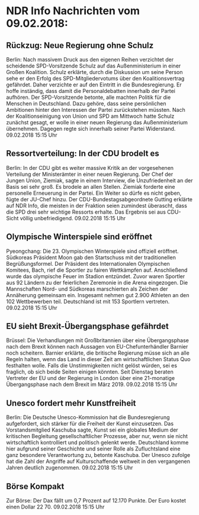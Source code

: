 # NDR Info Nachrichten vom 09.02.2018:


## Rückzug: Neue Regierung ohne Schulz
Berlin: Nach massivem Druck aus den eigenen Reihen verzichtet der scheidende SPD-Vorsitzende Schulz auf das Außenministerium in einer Großen Koalition. Schulz erklärte, durch die Diskussion um seine Person sehe er den Erfolg des SPD-Mitgliedervotums über den Koalitionsvertrag gefährdet. Daher verzichte er auf den Eintritt in die Bundesregierung. Er hoffe inständig, dass damit die Personaldebatten innerhalb der Partei aufhören. Der SPD-Vorsitzende betonte, alle machten Politik für die Menschen in Deutschland. Dazu gehöre, dass seine persönlichen Ambitionen hinter den Interessen der Partei zurückstehen müssten. Nach der Koalitionseinigung von Union und SPD am Mittwoch hatte Schulz zunächst gesagt, er wolle in einer neuen Regierung das Außenministerium übernehmen. Dagegen regte sich innerhalb seiner Partei Widerstand. 09.02.2018 15:15 Uhr 

## Ressortverteilung: In der CDU brodelt es
Berlin: In der CDU gibt es weiter massive Kritik an der vorgesehenen Verteilung der Ministerämter in einer  neuen Regierung. Der Chef der Jungen Union, Ziemiak, sagte in einem Interview, die Unzufriedenheit an der Basis sei sehr groß. Es brodele an allen Stellen. Ziemiak forderte eine personelle Erneuerung in der Partei. Ein Weiter so dürfe es nicht geben, fügte der JU-Chef hinzu. Der CDU-Bundestagsabgeordnete Gutting erklärte auf NDR Info, die meisten in der Fraktion seien zumindest überascht, dass die SPD drei sehr wichtige Ressorts erhalte. Das Ergebnis sei aus CDU-Sicht völlig unbefriedigend. 09.02.2018 15:15 Uhr 

## Olympische Winterspiele sind eröffnet
Pyeongchang:		Die 23. Olympischen Winterspiele sind offiziell eröffnet. Südkoreas Präsident Moon gab den Startschuss mit der traditionellen Begrüßungsformel. Der Präsident des Internationalen Olympischen Komitees, Bach, rief die Sportler zu fairen Wettkämpfen auf. Anschließend wurde das olympische Feuer im Stadion entzündet. Zuvor waren Sportler aus 92 Ländern zu der feierlichen Zeremonie in die Arena eingezogen. Die Mannschaften Nord- und Südkoreas marschierten als Zeichen der Annäherung gemeinsam ein. Insgesamt nehmen gut 2.900 Athleten an den 102 Wettbewerben teil. Deutschland ist mit 153 Sportlern vertreten. 09.02.2018 15:15 Uhr 

## EU sieht Brexit-Übergangsphase gefährdet
Brüssel: Die Verhandlungen mit Großbritannien über eine Übergangsphase nach dem Brexit können nach Aussagen von EU-Chefunterhändler Barnier noch scheitern. Barnier erklärte, die britische Regierung müsse sich an alle Regeln halten, wenn das Land in dieser Zeit am wirtschaftlichen Status Quo festhalten wolle. Falls die Unstimmigkeiten nicht gelöst würden, sei es fraglich, ob sich beide Seiten einigen könnten. Seit Dienstag beraten Vertreter der EU und der Regierung in London über eine 21-monatige Übergangsphase nach dem Brexit im März 2019. 09.02.2018 15:15 Uhr 

## Unesco fordert mehr Kunstfreiheit
Berlin: Die Deutsche Unesco-Kommission hat die Bundesregierung aufgefordert, sich stärker für die Freiheit der Kunst einzusetzen. Das Vorstandsmitglied Kaschuba sagte, Kunst sei ein globales Medium der kritischen Begleitung gesellschaftlicher Prozesse, aber nur, wenn sie nicht wirtschaftlich kontrolliert und politisch gelenkt werde. Deutschland komme hier aufgrund seiner Geschichte und seiner Rolle als Zufluchtsland eine ganz besondere Verantwortung zu, betonte Kaschuba. Der Unesco zufolge hat die Zahl der Angriffe auf Kulturschaffende weltweit in den vergangenen Jahren deutlich zugenommen. 09.02.2018 15:15 Uhr 

## Börse Kompakt
Zur Börse: Der Dax fällt um 0,7 Prozent auf 12.170 Punkte. Der Euro kostet einen Dollar 22 70. 09.02.2018 15:15 Uhr 
